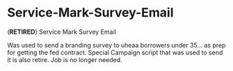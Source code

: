 # Service-Mark-Survey-Email
(**RETIRED**) Service Mark Survey Email

Was used to send a branding survey to uheaa borrowers under 35… as prep for getting the fed contract.  Special Campaign script that was used to send it is also retire. Job is no longer needed.
